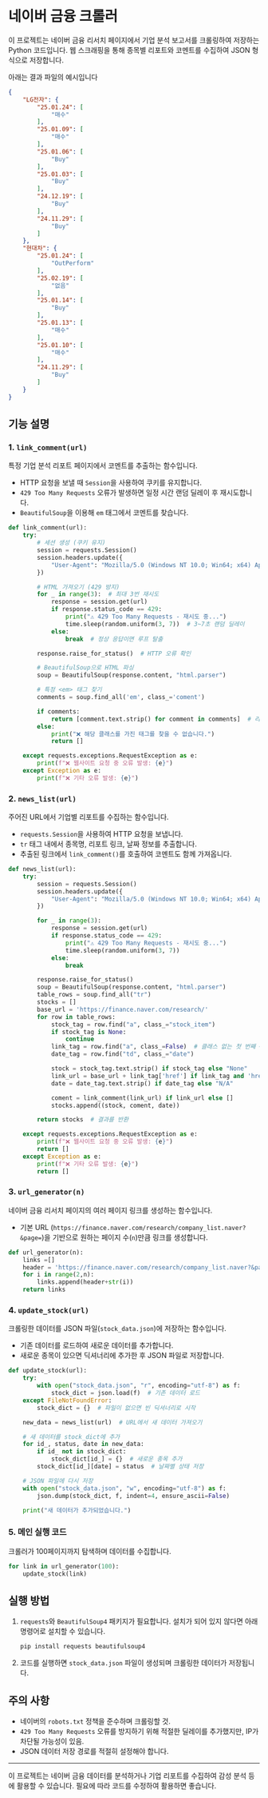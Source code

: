 # 네이버 금융 크롤러

이 프로젝트는 네이버 금융 리서치 페이지에서 기업 분석 보고서를 크롤링하여 저장하는 Python 코드입니다. 웹 스크래핑을 통해 종목별 리포트와 코멘트를 수집하여 JSON 형식으로 저장합니다.

아래는 결과 파일의 예시입니다
```json
{
    "LG전자": {
        "25.01.24": [
            "매수"
        ],
        "25.01.09": [
            "매수"
        ],
        "25.01.06": [
            "Buy"
        ],
        "25.01.03": [
            "Buy"
        ],
        "24.12.19": [
            "Buy"
        ],
        "24.11.29": [
            "Buy"
        ]
    },
    "현대차": {
        "25.01.24": [
            "OutPerform"
        ],
        "25.02.19": [
            "없음"
        ],
        "25.01.14": [
            "Buy"
        ],
        "25.01.13": [
            "매수"
        ],
        "25.01.10": [
            "매수"
        ],
        "24.11.29": [
            "Buy"
        ]
    }
}
```


## 기능 설명

### 1. `link_comment(url)`
특정 기업 분석 리포트 페이지에서 코멘트를 추출하는 함수입니다.
- HTTP 요청을 보낼 때 `Session`을 사용하여 쿠키를 유지합니다.
- `429 Too Many Requests` 오류가 발생하면 일정 시간 랜덤 딜레이 후 재시도합니다.
- `BeautifulSoup`을 이용해 `em` 태그에서 코멘트를 찾습니다.

```python
def link_comment(url):
    try:
        # 세션 생성 (쿠키 유지)
        session = requests.Session()
        session.headers.update({
            "User-Agent": "Mozilla/5.0 (Windows NT 10.0; Win64; x64) AppleWebKit/537.36 (KHTML, like Gecko) Chrome/110.0.0.0 Safari/537.36"
        })

        # HTML 가져오기 (429 방지)
        for _ in range(3):  # 최대 3번 재시도
            response = session.get(url)
            if response.status_code == 429:
                print("⚠ 429 Too Many Requests - 재시도 중...")
                time.sleep(random.uniform(3, 7))  # 3~7초 랜덤 딜레이
            else:
                break  # 정상 응답이면 루프 탈출

        response.raise_for_status()  # HTTP 오류 확인

        # BeautifulSoup으로 HTML 파싱
        soup = BeautifulSoup(response.content, "html.parser")

        # 특정 <em> 태그 찾기
        comments = soup.find_all('em', class_='coment')

        if comments:
            return [comment.text.strip() for comment in comments]  # 리스트로 반환
        else:
            print("❌ 해당 클래스를 가진 태그를 찾을 수 없습니다.")
            return []

    except requests.exceptions.RequestException as e:
        print(f"❌ 웹사이트 요청 중 오류 발생: {e}")
    except Exception as e:
        print(f"❌ 기타 오류 발생: {e}")
```

### 2. `news_list(url)`
주어진 URL에서 기업별 리포트를 수집하는 함수입니다.
- `requests.Session`을 사용하여 HTTP 요청을 보냅니다.
- `tr` 태그 내에서 종목명, 리포트 링크, 날짜 정보를 추출합니다.
- 추출된 링크에서 `link_comment()`를 호출하여 코멘트도 함께 가져옵니다.

```python
def news_list(url):
    try:
        session = requests.Session()
        session.headers.update({
            "User-Agent": "Mozilla/5.0 (Windows NT 10.0; Win64; x64) AppleWebKit/537.36 (KHTML, like Gecko) Chrome/110.0.0.0 Safari/537.36"
        })

        for _ in range(3):
            response = session.get(url)
            if response.status_code == 429:
                print("⚠ 429 Too Many Requests - 재시도 중...")
                time.sleep(random.uniform(3, 7))
            else:
                break

        response.raise_for_status()
        soup = BeautifulSoup(response.content, "html.parser")
        table_rows = soup.find_all("tr")
        stocks = []
        base_url = 'https://finance.naver.com/research/'
        for row in table_rows:
            stock_tag = row.find("a", class_="stock_item")
            if stock_tag is None:
                continue
            link_tag = row.find("a", class_=False)  # 클래스 없는 첫 번째 <a> 대신 적절한 태그 선택 필요
            date_tag = row.find("td", class_="date")

            stock = stock_tag.text.strip() if stock_tag else "None"
            link_url = base_url + link_tag['href'] if link_tag and 'href' in link_tag.attrs else None
            date = date_tag.text.strip() if date_tag else "N/A"

            coment = link_comment(link_url) if link_url else []
            stocks.append((stock, coment, date))

        return stocks  # 결과를 반환

    except requests.exceptions.RequestException as e:
        print(f"❌ 웹사이트 요청 중 오류 발생: {e}")
        return []
    except Exception as e:
        print(f"❌ 기타 오류 발생: {e}")
        return []
```

### 3. `url_generator(n)`
네이버 금융 리서치 페이지의 여러 페이지 링크를 생성하는 함수입니다.
- 기본 URL (`https://finance.naver.com/research/company_list.naver?&page=`)을 기반으로 원하는 페이지 수(`n`)만큼 링크를 생성합니다.

```python
def url_generator(n):
    links =[]
    header = 'https://finance.naver.com/research/company_list.naver?&page='
    for i in range(2,n):
        links.append(header+str(i))
    return links
```

### 4. `update_stock(url)`
크롤링한 데이터를 JSON 파일(`stock_data.json`)에 저장하는 함수입니다.
- 기존 데이터를 로드하여 새로운 데이터를 추가합니다.
- 새로운 종목이 있으면 딕셔너리에 추가한 후 JSON 파일로 저장합니다.

```python
def update_stock(url):
    try:
        with open("stock_data.json", "r", encoding="utf-8") as f:
            stock_dict = json.load(f)  # 기존 데이터 로드
    except FileNotFoundError:
        stock_dict = {}  # 파일이 없으면 빈 딕셔너리로 시작

    new_data = news_list(url)  # URL에서 새 데이터 가져오기

    # 새 데이터를 stock_dict에 추가
    for id_, status, date in new_data:
        if id_ not in stock_dict:
            stock_dict[id_] = {}  # 새로운 종목 추가
        stock_dict[id_][date] = status  # 날짜별 상태 저장

    # JSON 파일에 다시 저장
    with open("stock_data.json", "w", encoding="utf-8") as f:
        json.dump(stock_dict, f, indent=4, ensure_ascii=False)

    print("새 데이터가 추가되었습니다.")
```

### 5. 메인 실행 코드
크롤러가 100페이지까지 탐색하며 데이터를 수집합니다.

```python
for link in url_generator(100):
    update_stock(link)
```

## 실행 방법

1. `requests`와 `BeautifulSoup4` 패키지가 필요합니다. 설치가 되어 있지 않다면 아래 명령어로 설치할 수 있습니다.
   ```bash
   pip install requests beautifulsoup4
   ```
2. 코드를 실행하면 `stock_data.json` 파일이 생성되며 크롤링한 데이터가 저장됩니다.

## 주의 사항
- 네이버의 `robots.txt` 정책을 준수하며 크롤링할 것.
- `429 Too Many Requests` 오류를 방지하기 위해 적절한 딜레이를 추가했지만, IP가 차단될 가능성이 있음.
- JSON 데이터 저장 경로를 적절히 설정해야 합니다.

---

이 프로젝트는 네이버 금융 데이터를 분석하거나 기업 리포트를 수집하여 감성 분석 등에 활용할 수 있습니다. 필요에 따라 코드를 수정하여 활용하면 좋습니다.
